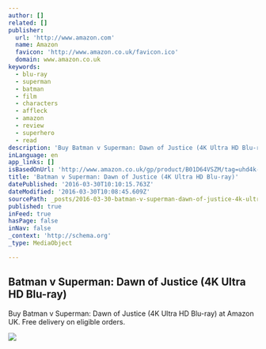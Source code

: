 ```yaml
---
author: []
related: []
publisher:
  url: 'http://www.amazon.com'
  name: Amazon
  favicon: 'http://www.amazon.co.uk/favicon.ico'
  domain: www.amazon.co.uk
keywords:
  - blu-ray
  - superman
  - batman
  - film
  - characters
  - affleck
  - amazon
  - review
  - superhero
  - read
description: 'Buy Batman v Superman: Dawn of Justice (4K Ultra HD Blu-ray) at Amazon UK. Free delivery on eligible orders.'
inLanguage: en
app_links: []
isBasedOnUrl: 'http://www.amazon.co.uk/gp/product/B01D64VSZM/tag=uhd4k-21'
title: 'Batman v Superman: Dawn of Justice (4K Ultra HD Blu-ray)'
datePublished: '2016-03-30T10:10:15.763Z'
dateModified: '2016-03-30T10:08:45.609Z'
sourcePath: _posts/2016-03-30-batman-v-superman-dawn-of-justice-4k-ultra-hd-blu-ray.md
published: true
inFeed: true
hasPage: false
inNav: false
_context: 'http://schema.org'
_type: MediaObject

---
```

<article style=""><h1>Batman v Superman: Dawn of Justice (4K Ultra HD Blu-ray)</h1><p>Buy Batman v Superman: Dawn of Justice (4K Ultra HD Blu-ray) at Amazon UK. Free delivery on eligible orders.</p><img src="http://ecx.images-amazon.com/images/I/51OB9rA9BZL.jpg" /></article>